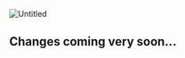 ![Untitled](https://github.com/user-attachments/assets/ec7ca53c-42f5-483f-b7c0-8919fad33808)

## Changes coming very soon...

